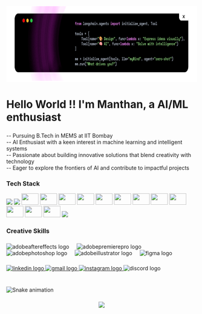 <div align="center">
  <img height="200" src="Linkedin Cover-9.png"  />
</div>

###

<h1 align="left">Hello World !! I'm Manthan, a AI/ML enthusiast</h1>

###

<p align="left">-- Pursuing B.Tech in MEMS  at IIT Bombay<br>-- AI Enthusiast with a keen interest in machine learning and intelligent systems<br>-- Passionate about building innovative solutions that blend creativity with technology<br>-- Eager to explore the frontiers of AI and contribute to impactful projects</p>

###



###

###  Tech Stack

<p align="left">
  <img src="https://cdn.jsdelivr.net/gh/devicons/devicon/icons/java/java-original.svg"  width="45" />
  <img src="https://cdn.jsdelivr.net/gh/devicons/devicon/icons/python/python-original.svg"  width="45" />
  <img src="https://cdn.jsdelivr.net/gh/devicons/devicon/icons/jupyter/jupyter-original-wordmark.svg" height="30" width="45" />
  <img src="https://cdn.jsdelivr.net/gh/devicons/devicon/icons/anaconda/anaconda-original.svg" height="30" width="45" />
  <img src="https://cdn.jsdelivr.net/gh/devicons/devicon/icons/numpy/numpy-original.svg" height="30" width="45" />
  <img src="https://cdn.jsdelivr.net/gh/devicons/devicon/icons/tensorflow/tensorflow-original.svg" height="30" width="45" />
  <img src="https://cdn.jsdelivr.net/gh/devicons/devicon/icons/pytorch/pytorch-original.svg" height="30" width="45" />
  <img src="https://cdn.jsdelivr.net/gh/devicons/devicon/icons/javascript/javascript-original.svg" height="30" width="45" />
  <img src="https://cdn.jsdelivr.net/gh/devicons/devicon/icons/typescript/typescript-original.svg" height="30" width="45" />
  <img src="https://cdn.jsdelivr.net/gh/devicons/devicon/icons/react/react-original.svg" height="30" width="45" />
  <img src="https://cdn.jsdelivr.net/gh/devicons/devicon/icons/nextjs/nextjs-original.svg" height="30" width="45" />
  <img src="https://cdn.jsdelivr.net/gh/devicons/devicon/icons/html5/html5-original.svg" height="30" width="45" />
  <img src="https://cdn.jsdelivr.net/gh/devicons/devicon/icons/css3/css3-original.svg" height="30" width="45" />
  <img src="https://cdn.jsdelivr.net/gh/devicons/devicon/icons/cplusplus/cplusplus-original.svg" height="30" width="45" />
  <img src="https://skillicons.dev/icons?i=tailwind" height="25" />
</p>



###

<h3 align="left">Creative Skills</h3>

###

<div align="left">
  <img src="https://skillicons.dev/icons?i=ae" height="30" alt="adobeaftereffects logo"  />
  <img width="12" />
  <img src="https://skillicons.dev/icons?i=pr" height="30" alt="adobepremierepro logo"  />
  <img width="12" />
  <img src="https://skillicons.dev/icons?i=ps" height="30" alt="adobephotoshop logo"  />
  <img width="12" />
  <img src="https://skillicons.dev/icons?i=ai" height="30" alt="adobeillustrator logo"  />
  <img width="12" />
  <img src="https://cdn.jsdelivr.net/gh/devicons/devicon/icons/figma/figma-original.svg" height="30" width="45" alt="figma logo"  />
</div>

###

<div align="left">
  <a href="https://www.linkedin.com/in/manthan-p-6457b3313/" target="_blank">
    <img src="https://img.shields.io/static/v1?message=LinkedIn&logo=linkedin&label=&color=0077B5&logoColor=white&labelColor=&style=for-the-badge" height="30" alt="linkedin logo"  />
  </a>
  <a href="pattedamanthan@gmail.com" target="_blank">
    <img src="https://img.shields.io/static/v1?message=Gmail&logo=gmail&label=&color=D14836&logoColor=white&labelColor=&style=for-the-badge" height="30" alt="gmail logo"  />
  </a>
  <a href="https://www.instagram.com/manthan_spryzen/" target="_blank">
    <img src="https://img.shields.io/static/v1?message=Instagram&logo=instagram&label=&color=E4405F&logoColor=whit&labelColor=&style=for-the-badge" height="30" alt="instagram logo"  />
  </a>
  <img src="https://img.shields.io/static/v1?message=Discord&logo=discord&label=&color=7289DA&logoColor=white&labelColor=&style=for-the-badge" height="30" alt="discord logo"  />
</div>

###

<br clear="both">

<img src="https://raw.githubusercontent.com/manthan9986/manthan9986/output/snake.svg" alt="Snake animation" />

###

<div align="center">
  <img src="https://profile-counter.glitch.me/manthan9986/count.svg?"  />
</div>

###

<picture>
  <source media="(prefers-color-scheme: dark)" srcset="https://raw.githubusercontent.com/manthan9986/manthan9986/output/github-snake-dark.svg" />
  <source media="(prefers-color-scheme: light)" srcset="https://raw.githubusercontent.com/manthan9986/manthan9986/output/github-snake.svg" />
</picture>

###
